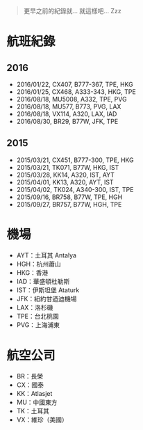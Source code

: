 > 更早之前的紀錄就... 就這樣吧... Zzz


航班紀錄
========

2016
----
* 2016/01/22, CX407, B777-367, TPE, HKG
* 2016/01/25, CX468, A333-343, HKG, TPE
* 2016/08/18, MU5008, A332, TPE, PVG
* 2016/08/18, MU577, B773, PVG, LAX
* 2016/08/18, VX114, A320, LAX, IAD
* 2016/08/30, BR29, B77W, JFK, TPE


2015
----

* 2015/03/21, CX451, B777-300, TPE, HKG
* 2015/03/21, TK071, B77W, HKG, IST
* 2015/03/28, KK14, A320, IST, AYT
* 2015/04/01, KK13, A320, AYT, IST
* 2015/04/02, TK024, A340-300, IST, TPE
* 2015/09/16, BR758, B77W, TPE, HGH
* 2015/09/27, BR757, B77W, HGH, TPE


機場
====

* AYT：土耳其 Antalya
* HGH：杭州蕭山
* HKG：香港
* IAD：華盛頓杜勒斯
* IST：伊斯坦堡 Ataturk
* JFK：紐約甘迺迪機場
* LAX：洛杉磯
* TPE：台北桃園
* PVG：上海浦東


航空公司
========

* BR：長榮
* CX：國泰
* KK：Atlasjet
* MU：中國東方
* TK：土耳其
* VX：維珍（美國）
